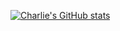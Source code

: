 [![Charlie's GitHub stats](https://github-readme-stats.vercel.app/api?username=charliehwang)](https://github.com/charliehwang/github-readme-stats)
